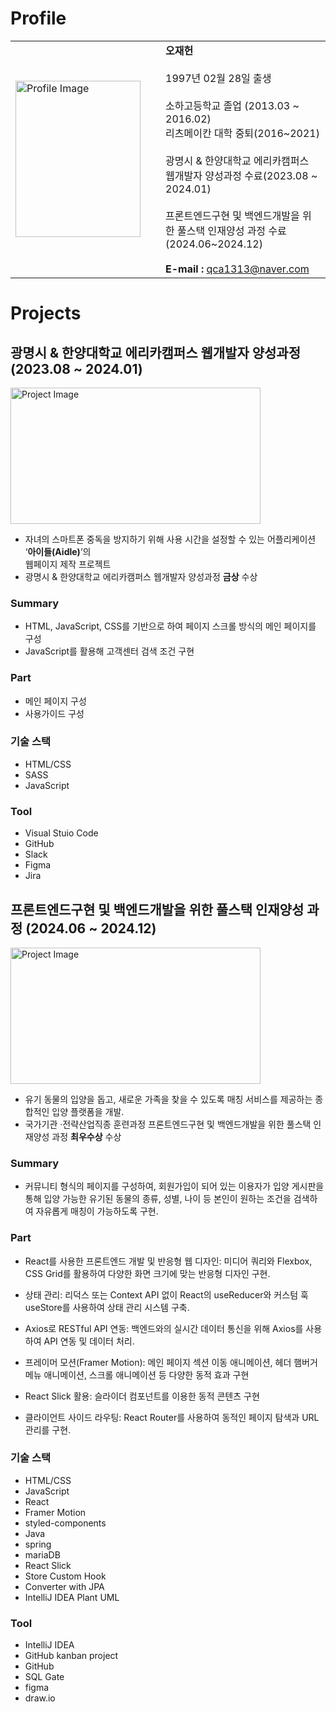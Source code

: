 # Profile

<table style="width: 100%;">
  <tr>
    <td style="width: 30%; padding-right: 20px;">
      <img src="https://github.com/user-attachments/assets/272b594e-7513-4ea0-8f1e-0519733b8df3" alt="Profile Image" width="200" height="250">
    </td>
    <td style="vertical-align: bottom; padding-left: 20px; width: 70%;">
      <strong>오재헌</strong><br><br>
      1997년 02월 28일 출생<br><br>
      소하고등학교 졸업 (2013.03 ~ 2016.02)<br>
      리츠메이칸 대학 중퇴(2016~2021)<br><br>
      광명시 & 한양대학교 에리카캠퍼스 웹개발자 양성과정 수료(2023.08 ~ 2024.01)<br><br>
      프론트엔드구현 및 백엔드개발을 위한 풀스택 인재양성 과정 수료(2024.06~2024.12)<br><br>
      <strong>E-mail :</strong> <a href="mailto:qca1313@naver.com">qca1313@naver.com</a><br>
      <!--<strong>GitHub :</strong> <a href="https://github.com/ohjaeheon1/">https://github.com/ohjaeheon1/</a><br>-->
    </td>
  </tr>
</table>

# Projects

## 광명시 & 한양대학교 에리카캠퍼스 웹개발자 양성과정 (2023.08 ~ 2024.01)

<img src="https://github.com/choijk917/portfolio/assets/148047944/97c1aa44-b48f-45b7-8d1b-7d098c1db1e3" alt="Project Image" width="400" height="218"><br>  

<!--### Topic-->
- 자녀의 스마트폰 중독을 방지하기 위해 사용 시간을 설정할 수 있는 어플리케이션 ‘**아이들(Aidle)**’의<br>
  웹페이지 제작 프로젝트  
- 광명시 & 한양대학교 에리카캠퍼스 웹개발자 양성과정 **금상** 수상

### Summary

- HTML, JavaScript, CSS를 기반으로 하여 페이지 스크롤 방식의 메인 페이지를 구성
- JavaScript를 활용해 고객센터 검색 조건 구현

### Part

- 메인 페이지 구성
- 사용가이드 구성

### 기술 스택
- HTML/CSS
- SASS
- JavaScript

### Tool

- Visual Stuio Code
- GitHub
- Slack
- Figma
- Jira
## 프론트엔드구현 및 백엔드개발을 위한 풀스택 인재양성 과정 (2024.06 ~ 2024.12)

<img src="https://github.com/user-attachments/assets/ebb73ebe-a3bb-44d1-b38b-59d085a2583a" alt="Project Image" width="400" height="218"><br>

<!--### Topic-->
- 유기 동물의 입양을 돕고, 새로운 가족을 찾을 수 있도록 매칭 서비스를 제공하는 종합적인 입양 플랫폼을 개발.
- 국가기관 ·전략산업직종 훈련과정 프론트엔드구현 및 백엔드개발을 위한 풀스택 인재양성 과정 **최우수상** 수상

### Summary

- 커뮤니티 형식의 페이지를 구성하여, 회원가입이 되어 있는 이용자가 입양 게시판을 통해 입양 가능한 유기된 동물의 종류, 성별, 나이 등 본인이 원하는 조건을 검색하여 자유롭게 매칭이 가능하도록 구현.

  
### Part

- React를 사용한 프론트엔드 개발 및 반응형 웹 디자인:  미디어 쿼리와 Flexbox, CSS Grid를 활용하여 다양한 화면 크기에 맞는 반응형 디자인 구현.

- 상태 관리: 리덕스 또는 Context API 없이 React의 useReducer와 커스텀 훅 useStore를 사용하여 상태 관리 시스템 구축.

- Axios로 RESTful API 연동: 백엔드와의 실시간 데이터 통신을 위해 Axios를 사용하여 API 연동 및 데이터 처리.

- 프레이머 모션(Framer Motion): 메인 페이지 섹션 이동 애니메이션, 헤더 햄버거 메뉴 애니메이션, 스크롤 애니메이션 등 다양한 동적 효과 구현

- React Slick 활용: 슬라이더 컴포넌트를 이용한 동적 콘텐츠 구현

- 클라이언트 사이드 라우팅: React Router를 사용하여 동적인 페이지 탐색과 URL 관리를 구현.


### 기술 스택
- HTML/CSS
- JavaScript
- React
- Framer Motion
- styled-components
- Java
- spring
- mariaDB
- React Slick
- Store Custom Hook
- Converter with JPA
- IntelliJ IDEA Plant UML
### Tool
- IntelliJ IDEA
- GitHub kanban project
- GitHub
- SQL Gate
- figma
- draw.io
